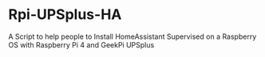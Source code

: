 # Rpi-UPSplus-HA
 A Script to help people to Install HomeAssistant Supervised on a Raspberry OS with Raspberry Pi 4 and GeekPi UPSplus
